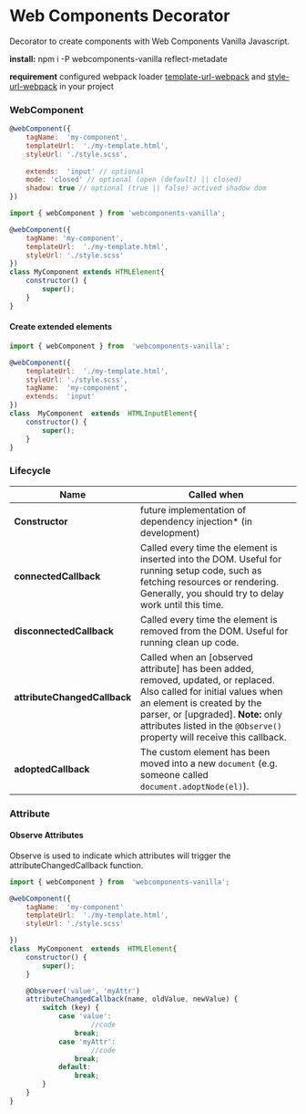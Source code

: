 # Web Components Decorator

Decorator to create components with Web Components Vanilla Javascript.

**install:** npm i -P webcomponents-vanilla reflect-metadate

**requirement** configured webpack loader [template-url-webpack](https://www.npmjs.com/package/template-url-webpack#webpack) 
and [style-url-webpack](https://www.npmjs.com/package/style-url-webpack)
in your project


### WebComponent

```js
@webComponent({
	tagName:  'my-component',
	templateUrl:  './my-template.html',
	styleUrl: './style.scss',
	
	extends:  'input' // optional
	mode: 'closed' // optional (open (default) || closed)
	shadow: true // optional (true || false) actived shadow dom
})

```

```js
import { webComponent } from 'webcomponents-vanilla';

@webComponent({
	tagName: 'my-component',
	templateUrl:  './my-template.html',
	styleUrl: './style.scss'
})
class MyComponent extends HTMLElement{
	constructor() {
		super();
	}
}
```

#### Create extended elements

```js
import { webComponent } from  'webcomponents-vanilla';

@webComponent({
	templateUrl:  './my-template.html',
	styleUrl: './style.scss',
	tagName:  'my-component',
	extends:  'input'
})
class  MyComponent  extends  HTMLInputElement{
	constructor() {
		super();
	}
}
```

### Lifecycle
|    Name |Called when|
|----------------|--------------------------------------------|
|**Constructor** |   future implementation of dependency injection* (in development)
|**connectedCallback**|Called every time the element is inserted into the DOM. Useful for running setup code, such as fetching resources or rendering. Generally, you should try to delay work until this time.
|**disconnectedCallback**|Called every time the element is removed from the DOM. Useful for running clean up code.
|**attributeChangedCallback** |Called when an [observed attribute] has been added, removed, updated, or replaced. Also called for initial values when an element is created by the parser, or [upgraded]. **Note:** only attributes listed in the `@Observe()` property will receive this callback.
|**adoptedCallback**| The custom element has been moved into a new `document` (e.g. someone called `document.adoptNode(el)`).


### Attribute

#### Observe Attributes
Observe is used to indicate which attributes will trigger the attributeChangedCallback function.

```js
import { webComponent } from  'webcomponents-vanilla';

@webComponent({
	tagName:  'my-component'
	templateUrl:  './my-template.html',
	styleUrl: './style.scss'

})
class  MyComponent  extends  HTMLElement{
	constructor() {
		super();
	}

	@Observer('value', 'myAttr')
	attributeChangedCallback(name, oldValue, newValue) {
		switch (key) {
			case 'value':
					//code
				break;
			case 'myAttr':
					//code
				break;
			default:
				break;
		}
	}
}

